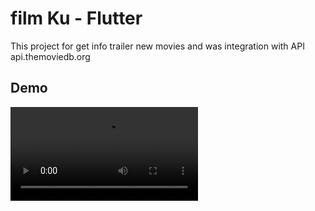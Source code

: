 # film Ku - Flutter

This project for get info trailer new movies and was integration with API api.themoviedb.org

## Demo 

![App UI](/demo/demo.mp4)
